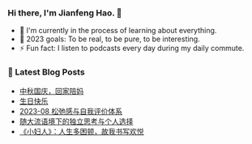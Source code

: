 ### Hi there, I'm Jianfeng Hao. 👋

- 🌱 I'm currently in the process of learning about everything.
- 🥅 2023 goals: To be real, to be pure, to be interesting.
- ⚡ Fun fact: I listen to podcasts every day during my daily commute.

### 📕 Latest Blog Posts
<!-- BLOG-POST-LIST:START -->
- [中秋国庆，回家陪妈](https://aetherhjf.com/2023/10/20231001/)
- [生日快乐](https://aetherhjf.com/2023/09/20230919/)
- [2023-08 松弛感与自我评价体系](https://aetherhjf.com/2023/08/2023-08/)
- [随大流语境下的独立思考与个人选择](https://aetherhjf.com/2023/08/20230830/)
- [《小妇人》：人生多困顿，故我书写欢悦](https://aetherhjf.com/2023/08/20230805/)
<!-- BLOG-POST-LIST:END -->

